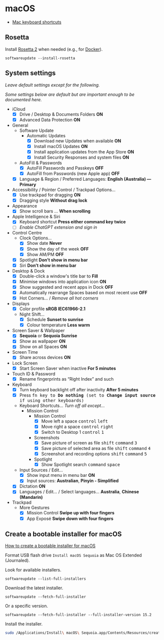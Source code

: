 # macOS

- [Mac keyboard shortcuts](https://support.apple.com/en-au/102650)

## Rosetta

Install [Rosetta 2](https://support.apple.com/en-au/102527) when needed (e.g., for [Docker](Docker.md)).

```shell
softwareupdate --install-rosetta
```

## System settings

*Leave default settings except for the following.*

*Some settings below are default but are important enough to be documented here.* 

- iCloud
	- [x] Drive / Desktop & Documents Folders **ON**
	- [x] Advanced Data Protection **ON**
- General
	- Software Update
		- Automatic Updates
			- [x] Download new Updates when available **ON**
			- [x] Install macOS Updates **ON**
			- [x] Install application updates from the App Store **ON**
			- [x] Install Security Responses and system files **ON**
	- AutoFill & Passwords
		- [x] AutoFill Passwords and Passkeys **OFF**
		- [x] AutoFill from Passwords (new Apple app) **OFF**
	- [x] Language & Region / Preferred Languages: **English (Australia) — Primary**
- Accessibility / Pointer Control / Trackpad Options…
	- [x] Use trackpad for dragging **ON**
	- [x] Dragging style **Without drag lock**
- Appearance
	- [x] Show scroll bars ... **When scrolling**
- Apple Intelligence & Siri
	- [x] Keyboard shortcut **Press either command key twice**
	- [ ] *Enable ChatGPT extension and sign in*
- Control Centre
	- Clock Options…
		- [x] Show date **Never**
		- [x] Show the day of the week **OFF**
		- [x] Show AM/PM **OFF**
	- [x] Spotlight **Don’t show in menu bar**
	- [x] Siri **Don’t show in menu bar**
- Desktop & Dock
	- [x] Double-click a window's title bar to **Fill**
	- [x] Minimise windows into application icon **ON**
	- [x] Show suggested and recent apps in Dock **OFF**
	- [x] Automatically rearrange Spaces based on most recent use **OFF**
	- [x] Hot Corners… / *Remove all hot corners*
- Displays
	- [x] Color profile **sRGB IEC61966-2.1**
	- Night Shift…
		- [x] Schedule **Sunset to sunrise**
		- [x] Colour temperature **Less warm**
- Screen Saver & Wallpaper
	- [x] **Sequoia** or **Sequoia Sunrise**
	- [x] Show as wallpaper **ON**
	- [x] Show on all Spaces **ON**
- Screen Time
	- [x] Share across devices **ON**
- Lock Screen
	- [x] Start Screen Saver when inactive **For 5 minutes**
- Touch ID & Password
	- [x] Rename fingerprints as “Right Index” and such
- Keyboard
	- [x] Turn keyboard backlight off after inactivity **After 5 minutes**
	- [x] Press <kbd>fn</kbzd> key to **Do nothing** (set to **Change input source** if using other keyboards)
	- Keyboard Shortcuts… *Turn off all except…*
		- Mission Control
			- Mission Control
				- [x] Move left a space <kbd>control</kbd> <kbd>left</kbd>
				- [x] Move right a space <kbd>control</kbd> <kbd>right</kbd>
				- [x] Switch to Desktop 1 <kbd>control</kbd> <kbd>1</kbd>
			- Screenshots
				- [x] Save picture of screen as file <kbd>shift</kbd> <kbd>command</kbd> <kbd>3</kbd>
				- [x] Save picture of selected area as file <kbd>shift</kbd> <kbd>command</kbd> <kbd>4</kbd>
				- [x] Screenshot and recording options <kbd>shift</kbd> <kbd>command</kbd> <kbd>5</kbd>
			- Spotlight
				- [x] Show Spotlight search <kbd>command</kbd> <kbd>space</kbd>
	- Input Sources / Edit…
		- [x] Show input menu in menu bar **ON**
		- [x] Input sources: **Australian**, **Pinyin - Simplified**
	- [x] Dictation **ON**
	- [x] Languages / Edit… / Select languages… **Australia**, **Chinese (Mandarin)**
- Trackpad
	- More Gestures
		- [x] Mission Control **Swipe up with four fingers**
		- [x] App Exposé **Swipe down with four fingers**

## Create a bootable installer for macOS

[How to create a bootable installer for macOS](https://sUpport.apple.com/en-us/HT201372)

Format USB flash drive `Install macOS Sequoia` as Mac OS Extended (Journaled).

Look for available installers.

```shell
softwareupdate --list-full-installers
```

Download the latest installer.

```shell
softwareupdate --fetch-full-installer
```

Or a specific version.

```shell
softwareupdate --fetch-full-installer --full-installer-version 15.2
```

Install the installer.

```zsh
sudo /Applications/Install\ macOS\ Sequoia.app/Contents/Resources/createinstallmedia --volume /Volumes/Install\ macOS\ Sequoia
```
